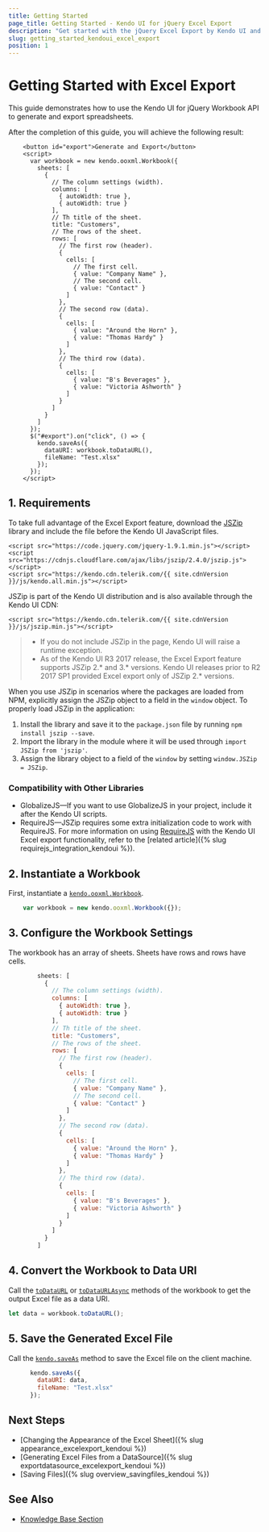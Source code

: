 ```yaml
---
title: Getting Started
page_title: Getting Started - Kendo UI for jQuery Excel Export
description: "Get started with the jQuery Excel Export by Kendo UI and learn how to generate workbooks and export them."
slug: getting_started_kendoui_excel_export
position: 1
---
```


# Getting Started with Excel Export

This guide demonstrates how to use the Kendo UI for jQuery Workbook API to generate and export spreadsheets.

After the completion of this guide, you will achieve the following result:

```dojo
    <button id="export">Generate and Export</button>
    <script>
      var workbook = new kendo.ooxml.Workbook({
        sheets: [
          {
            // The column settings (width).
            columns: [
              { autoWidth: true },
              { autoWidth: true }
            ],
            // Th title of the sheet.
            title: "Customers",
            // The rows of the sheet.
            rows: [
              // The first row (header).
              {
                cells: [
                  // The first cell.
                  { value: "Company Name" },
                  // The second cell.
                  { value: "Contact" }
                ]
              },
              // The second row (data).
              {
                cells: [
                  { value: "Around the Horn" },
                  { value: "Thomas Hardy" }
                ]
              },
              // The third row (data).
              {
                cells: [
                  { value: "B's Beverages" },
                  { value: "Victoria Ashworth" }
                ]
              }
            ]
          }
        ]
      });
      $("#export").on("click", () => {
        kendo.saveAs({
          dataURI: workbook.toDataURL(),
          fileName: "Test.xlsx"
        });
      });
    </script>
```

## 1. Requirements

To take full advantage of the Excel Export feature, download the [JSZip](http://stuk.github.io/jszip/) library and include the file before the Kendo UI JavaScript files.

```
<script src="https://code.jquery.com/jquery-1.9.1.min.js"></script>
<script src="https://cdnjs.cloudflare.com/ajax/libs/jszip/2.4.0/jszip.js"></script>
<script src="https://kendo.cdn.telerik.com/{{ site.cdnVersion }}/js/kendo.all.min.js"></script>
```

JSZip is part of the Kendo UI distribution and is also available through the Kendo UI CDN:

```
<script src="https://kendo.cdn.telerik.com/{{ site.cdnVersion }}/js/jszip.min.js"></script>
```

> * If you do not include JSZip in the page, Kendo UI will raise a runtime exception.
> * As of the Kendo UI R3 2017 release, the Excel Export feature supports JSZip 2.* and 3.* versions. Kendo UI releases prior to R2 2017 SP1 provided Excel export only of JSZip 2.* versions.

When you use JSZip in scenarios where the packages are loaded from NPM, explicitly assign the JSZip object to a field in the `window` object. To properly load JSZip in the application:

1. Install the library and save it to the `package.json` file by running `npm install jszip --save`.
1. Import the library in the module where it will be used through `import JSZip from 'jszip'`.
1. Assign the library object to a field of the `window` by setting `window.JSZip = JSZip`.

### Compatibility with Other Libraries

* GlobalizeJS&mdash;If you want to use GlobalizeJS in your project, include it after the Kendo UI scripts.
* RequireJS&mdash;JSZip requires some extra initialization code to work with RequireJS. For more information on using [RequireJS](http://requirejs.org/) with the Kendo UI Excel export functionality, refer to the [related article]({% slug requirejs_integration_kendoui %}).

## 2. Instantiate a Workbook

First, instantiate a [`kendo.ooxml.Workbook`](/api/javascript/ooxml/workbook).

```javascript
    var workbook = new kendo.ooxml.Workbook({});
```

## 3. Configure the Workbook Settings

The workbook has an array of sheets. Sheets have rows and rows have cells.

```javascript
        sheets: [
          {
            // The column settings (width).
            columns: [
              { autoWidth: true },
              { autoWidth: true }
            ],
            // Th title of the sheet.
            title: "Customers",
            // The rows of the sheet.
            rows: [
              // The first row (header).
              {
                cells: [
                  // The first cell.
                  { value: "Company Name" },
                  // The second cell.
                  { value: "Contact" }
                ]
              },
              // The second row (data).
              {
                cells: [
                  { value: "Around the Horn" },
                  { value: "Thomas Hardy" }
                ]
              },
              // The third row (data).
              {
                cells: [
                  { value: "B's Beverages" },
                  { value: "Victoria Ashworth" }
                ]
              }
            ]
          }
        ]
```

## 4. Convert the Workbook to Data URI

Call the [`toDataURL`](/api/javascript/ooxml/workbook/methods/todataurl) or [`toDataURLAsync`](/api/javascript/ooxml/workbook/methods/todataurlasync) methods of the workbook to get the output Excel file as a data URI.

```javascript
let data = workbook.toDataURL();
```

## 5. Save the Generated Excel File

Call the [`kendo.saveAs`](/api/javascript/kendo/methods/saveas) method to save the Excel file on the client machine.

```javascript
      kendo.saveAs({
        dataURI: data,
        fileName: "Test.xlsx"
      });
```

## Next Steps

* [Changing the Appearance of the Excel Sheet]({% slug appearance_excelexport_kendoui %})
* [Generating Excel Files from a DataSource]({% slug exportdatasource_excelexport_kendoui %})
* [Saving Files]({% slug overview_savingfiles_kendoui %})

## See Also 

* [Knowledge Base Section](/knowledge-base)

<script>
  window.onload = function() {
    document.getElementsByClassName("btn-run")[0].click();
  }
</script>